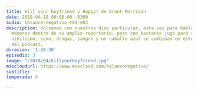```yaml
---
title: Kill your boyfriend y Happy! de Grant Morrison
date: 2018-04-19 00:00:00 -0300
audio: balance-negativo-t04-e03
description: Volvemos con nuestros dios particular, esta vez para hablar de dos obras
  menores dentro de su amplio repertorio, pero con bastante jugo para sacar. Revolución,
  nihilismo, sexo, drogas, sangre y un caballo azul se combinan en este nuevo episodio
  del podcast.
duracion: '1:28:38'
episodio: 3
image: "/2018/04/killyourboyfriend.jpg"
mixcloudurl: https://www.mixcloud.com/balancenegativo/
subtitle: ''
temporada: 4

---
```

